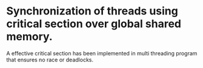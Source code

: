 # Synchronization of threads using critical section over global shared memory.
A effective critical section has been implemented in multi threading program that ensures no race or deadlocks.
